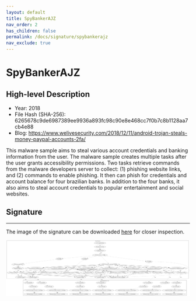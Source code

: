```yaml
---
layout: default
title: SpyBankerAJZ
nav_order: 2
has_children: false
permalink: /docs/signature/spybankerajz
nav_exclude: true
---
```


# SpyBankerAJZ

## High-level Description

* Year: 2018
* File Hash (SHA-256): 6265678c9de6987389ee9936a893fc98c90e8e468cc7f0b7c8b1128aa7cb4e88
* Blog: https://www.welivesecurity.com/2018/12/11/android-trojan-steals-money-paypal-accounts-2fa/

This malware sample aims to steal various account credentials and banking information from the user. The malware sample creates multiple tasks after the user grants accessibility permissions. Two tasks retrieve commands from the malware developers server to collect: (1) phishing website links, and (2) commands to enable phishing. It then can phish for credentials and account balance for four brazilian banks. In addition to the four banks, it also aims to steal account credentials to popular entertainment and social websites.

## Signature
---

The image of the signature can be downloaded [here](../../img/signatures/SpyBankerAJZ.png) for closer inspection.

![](../../img/signatures/SpyBankerAJZ.png)